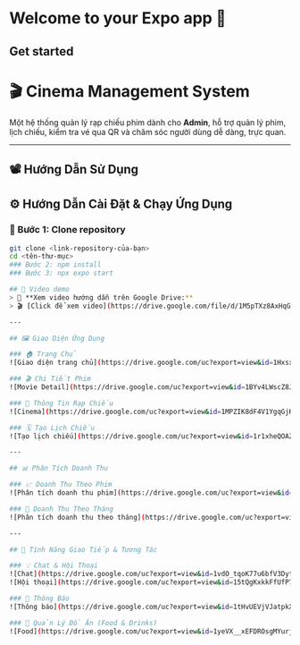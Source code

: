 # Welcome to your Expo app 👋

## Get started
# 🎬 Cinema Management System

Một hệ thống quản lý rạp chiếu phim dành cho **Admin**, hỗ trợ quản lý phim, lịch chiếu, kiểm tra vé qua QR và chăm sóc người dùng dễ dàng, trực quan.

---



## 📽️ Hướng Dẫn Sử Dụng
## ⚙️ Hướng Dẫn Cài Đặt & Chạy Ứng Dụng

### 📁 Bước 1: Clone repository
```bash
git clone <link-repository-của-bạn>
cd <tên-thư-mục>
### Bước 2: npm install
### Bước 3: npx expo start

## 🎥 Video demo
> 🔗 **Xem video hướng dẫn trên Google Drive:**  
> 🎬 [Click để xem video](https://drive.google.com/file/d/1M5pTXz8AxHqGy1ziXvQ4TCTzMGCvjFLx/view)

---

## 🖼️ Giao Diện Ứng Dụng

### 🏠 Trang Chủ
![Giao diện trang chủ](https://drive.google.com/uc?export=view&id=1Hxsx8GeD7CfXmKOnIWGdzhgtt6A7V7FV)

### 🎬 Chi Tiết Phim
![Movie Detail](https://drive.google.com/uc?export=view&id=1BYv4LWscZ8JXcI8q5w0RzsIyMqQjDN1c)

### 🏢 Thông Tin Rạp Chiếu
![Cinema](https://drive.google.com/uc?export=view&id=1MPZIK8dF4V1YgqGjKYb7Uc-5gz4DsOC9)

### 🗓️ Tạo Lịch Chiếu
![Tạo lịch chiếu](https://drive.google.com/uc?export=view&id=1r1xheQOAZFmvNFrHNrFE6mC4D_6mSH7L)

---

## 📊 Phân Tích Doanh Thu

### 📈 Doanh Thu Theo Phim
![Phân tích doanh thu phim](https://drive.google.com/uc?export=view&id=1zng5bkfBf7sqxez4tdJ9aVelDAgHuofs)

### 📅 Doanh Thu Theo Tháng
![Phân tích doanh thu theo tháng](https://drive.google.com/uc?export=view&id=1SVVfDlhQk8rvTzUKGta0abQQa25dpn2G)

---

## 💬 Tính Năng Giao Tiếp & Tương Tác

### 💡 Chat & Hội Thoại
![Chat](https://drive.google.com/uc?export=view&id=1vdO_tqoK77u6bfV3Dyt_07bm-1W99oVK)  
![Hội thoại](https://drive.google.com/uc?export=view&id=15tQgKxkkFfUfP7BP0YGVlcf-nnQNfK3M)

### 🔔 Thông Báo
![Thông báo](https://drive.google.com/uc?export=view&id=1tHvUEVjVJatpkXfGV-keDJc05_z7FmLf)

### 🍿 Quản Lý Đồ Ăn (Food & Drinks)
![Food](https://drive.google.com/uc?export=view&id=1yeVX__xEFDROsgMYurjw5tPMKxD5Imql)


